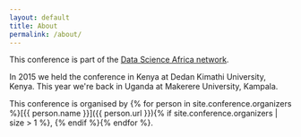 ```yaml
---
layout: default
title: About
permalink: /about/
---
```


This conference is part of the <a href="http://www.datascienceafrica.org/">Data Science Africa network</a>.

In 2015 we held the conference in Kenya at Dedan Kimathi University, Kenya. This year we're back in Uganda at Makerere University, Kampala.

This conference is organised by {% for person in site.conference.organizers %}[{{ person.name }}]({{ person.url }}){% if site.conference.organizers | size > 1 %}, {% endif %}{% endfor %}.
